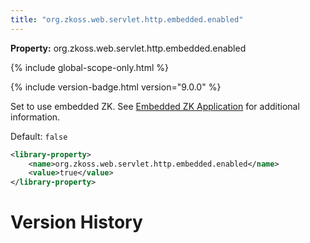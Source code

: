 ```yaml
---
title: "org.zkoss.web.servlet.http.embedded.enabled"
---
```


**Property:** org.zkoss.web.servlet.http.embedded.enabled

{% include global-scope-only.html %}

{% include version-badge.html version="9.0.0" %}

Set to use embedded ZK. See [Embedded ZK Application]({{site.baseurl}}/zk_dev_ref/integration/embedded_zk_application)
for additional information.

Default: `false`

```xml
<library-property>
    <name>org.zkoss.web.servlet.http.embedded.enabled</name>
    <value>true</value>
</library-property>
```

# Version History
